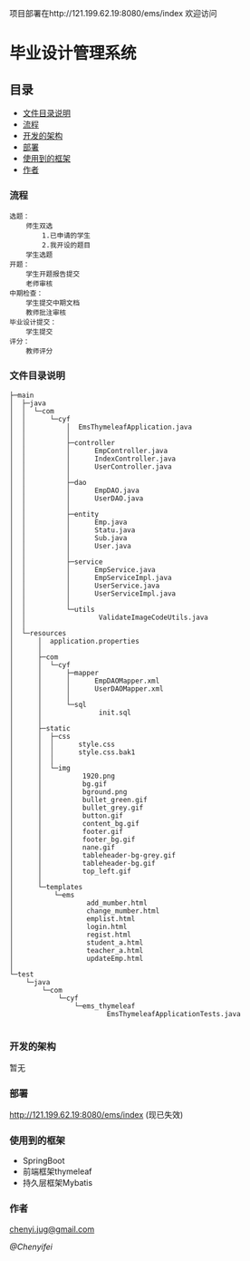 项目部署在http://121.199.62.19:8080/ems/index 欢迎访问
# 毕业设计管理系统


## 目录

- [文件目录说明](#文件目录说明)
- [流程](#流程)
- [开发的架构](#开发的架构)
- [部署](#部署)
- [使用到的框架](#使用到的框架)
- [作者](#作者)

### 流程
    选题：
        师生双选
            1.已申请的学生
            2.我开设的题目
        学生选题
    开题：
        学生开题报告提交
        老师审核
    中期检查：
        学生提交中期文档
        教师批注审核
    毕业设计提交：
        学生提交
    评分：
        教师评分



### 文件目录说明


```
├─main
│  ├─java
│  │  └─com
│  │      └─cyf
│  │          │  EmsThymeleafApplication.java
│  │          │  
│  │          ├─controller
│  │          │      EmpController.java
│  │          │      IndexController.java
│  │          │      UserController.java
│  │          │      
│  │          ├─dao
│  │          │      EmpDAO.java
│  │          │      UserDAO.java
│  │          │      
│  │          ├─entity
│  │          │      Emp.java
│  │          │      Statu.java
│  │          │      Sub.java
│  │          │      User.java
│  │          │      
│  │          ├─service
│  │          │      EmpService.java
│  │          │      EmpServiceImpl.java
│  │          │      UserService.java
│  │          │      UserServiceImpl.java
│  │          │      
│  │          └─utils
│  │                  ValidateImageCodeUtils.java
│  │                  
│  └─resources
│      │  application.properties
│      │  
│      ├─com
│      │  └─cyf
│      │      ├─mapper
│      │      │      EmpDAOMapper.xml
│      │      │      UserDAOMapper.xml
│      │      │      
│      │      └─sql
│      │              init.sql
│      │              
│      ├─static
│      │  ├─css
│      │  │      style.css
│      │  │      style.css.bak1
│      │  │      
│      │  └─img
│      │          1920.png
│      │          bg.gif
│      │          bground.png
│      │          bullet_green.gif
│      │          bullet_grey.gif
│      │          button.gif
│      │          content_bg.gif
│      │          footer.gif
│      │          footer_bg.gif
│      │          nane.gif
│      │          tableheader-bg-grey.gif
│      │          tableheader-bg.gif
│      │          top_left.gif
│      │          
│      └─templates
│          └─ems
│                  add_mumber.html
│                  change_mumber.html
│                  emplist.html
│                  login.html
│                  regist.html
│                  student_a.html
│                  teacher_a.html
│                  updateEmp.html
│                  
└─test
    └─java
        └─com
            └─cyf
                └─ems_thymeleaf
                        EmsThymeleafApplicationTests.java
                        

```





### 开发的架构

暂无
### 部署

http://121.199.62.19:8080/ems/index (现已失效)

### 使用到的框架

- SpringBoot
- 前端框架thymeleaf
- 持久层框架Mybatis

### 作者

chenyi.jug@gmail.com

*@Chenyifei*


